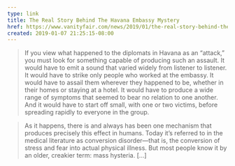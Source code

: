 ```yaml
---
type: link
title: The Real Story Behind The Havana Embassy Mystery
href: https://www.vanityfair.com/news/2019/01/the-real-story-behind-the-havana-embassy-mystery
created: 2019-01-07 21:25:15-08:00
---
```

> If you view what happened to the diplomats in Havana as an “attack,” you must look for something capable of producing such an assault. It would have to emit a sound that varied widely from listener to listener. It would have to strike only people who worked at the embassy. It would have to assail them wherever they happened to be, whether in their homes or staying at a hotel. It would have to produce a wide range of symptoms that seemed to bear no relation to one another. And it would have to start off small, with one or two victims, before spreading rapidly to everyone in the group.

> As it happens, there is and always has been one mechanism that produces precisely this effect in humans. Today it’s referred to in the medical literature as conversion disorder—that is, the conversion of stress and fear into actual physical illness. But most people know it by an older, creakier term: mass hysteria. [...]
